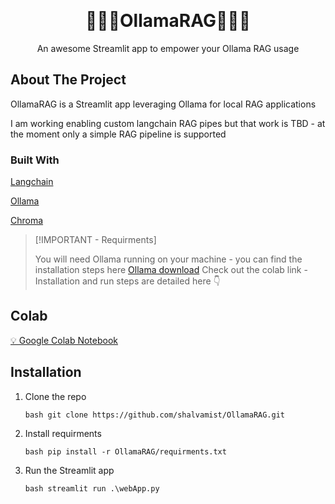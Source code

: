 <!-- Improved compatibility of back to top link: See: https://github.com/othneildrew/Best-README-Template/pull/73 -->
<a id="readme-top"></a>

<!-- PROJECT LOGO -->
<br />
<div align="center">
  <a href="https://github.com/shalvamist/OllamaRAG/">
  </a>
  <h1 align="center">🦙🦜🔗OllamaRAG🔗🦜🦙</h1>
  <p align="center">
    An awesome Streamlit app to empower your Ollama RAG usage
  </p>
</div>

<!-- ABOUT THE PROJECT -->
## About The Project
OllamaRAG is a Streamlit app leveraging Ollama for local RAG applications

I am working enabling custom langchain RAG pipes but that work is TBD - at the moment only a simple RAG pipeline is supported 

### Built With  
[Langchain](https://github.com/langchain-ai/langchain)

[Ollama](https://github.com/ollama/ollama)

[Chroma](https://github.com/chroma-core/chroma)

> [!IMPORTANT - Requirments]
> 
> You will need Ollama running on your machine - you can find the installation steps here [Ollama download](https://ollama.com/download)
> Check out the colab link - Installation and run steps are detailed here 👇

## Colab
[💡 Google Colab Notebook](https://github.com/shalvamist/OllamaRAG/blob/main/OllamaRAG.ipynb)

## Installation
1. Clone the repo
   
   ```bash git clone https://github.com/shalvamist/OllamaRAG.git```
3. Install requirments

   ```bash pip install -r OllamaRAG/requirments.txt```
5. Run the Streamlit app
  
   ```bash streamlit run .\webApp.py```
